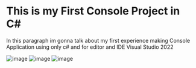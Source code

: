 
<h1>This is my First Console Project in C#</h1>

<p>In this paragraph im gonna talk about my first experience making Console Application using only c# and for editor and IDE Visual Studio 2022</p>







![image](https://github.com/user-attachments/assets/c8a1a853-522c-4db6-b0c0-6b9e5dcc5753)
![image](https://github.com/user-attachments/assets/85e93187-f942-4833-8f4e-ce7cf02fefcb)
![image](https://github.com/user-attachments/assets/3ecfc416-583e-4074-8722-af1da0c852eb)

